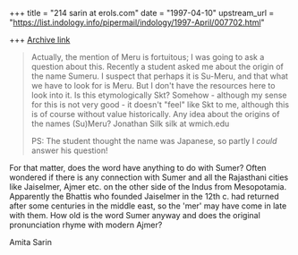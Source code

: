 +++
title = "214 sarin at erols.com"
date = "1997-04-10"
upstream_url = "https://list.indology.info/pipermail/indology/1997-April/007702.html"

+++
[Archive link](https://list.indology.info/pipermail/indology/1997-April/007702.html)

>Actually, the mention of Meru is fortuitous; I was going to ask a question
>about this.  Recently a student asked me about the origin of the name Sumeru.
>I suspect that perhaps it is Su-Meru, and that what we have to look for is
>Meru.  But I don't have the resources here to look into it.  Is this
>etymologically Skt?  Somehow - although my sense for this is not very good -
>it doesn't "feel" like Skt to me, although this is of course without value
>historically.  Any idea about the origins of the names (Su)Meru?
>Jonathan Silk
>silk at wmich.edu
>
>PS:  The student thought the name was Japanese, so partly I *could* answer
>his question!

For that matter, does the word have anything to do with Sumer?  Often
wondered if there is any connection with Sumer and all the Rajasthani
cities like Jaiselmer, Ajmer etc. on the other side of the Indus from
Mesopotamia.  Apparently the Bhattis who founded Jaiselmer in the 12th c.
had returned after some centuries in the middle east, so the 'mer' may have
come in late with them. How old is the word Sumer anyway and does the
original pronunciation rhyme with modern Ajmer?

Amita Sarin






